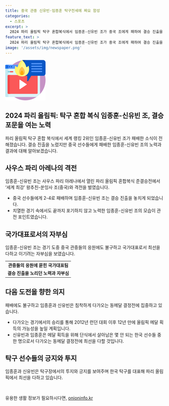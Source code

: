 ```yaml
---
title: 중국 관중 신유빈·임종훈 탁구전세에 짜요 함성
categories:
  - 스포츠
excerpt: >
  2024 파리 올림픽 탁구 혼합복식에서 임종훈-신유빈 조가 중국 조에게 패하여 결승 진출을 이루지 못했다. 임종훈-신유빈은 노력했지만 중국 선수들에게 패배를 안겨줬다. 이에 두 선수는 아쉬움을 감추지 못했지만, 아직 중요한 경기가 남았다며 긍정적으로 향했다. 혼합복식 결승전에서는 북한과 중국 조가 격돌할 예정이다. 그 외 단식에서는 장우진과 신유빈이 좋은 성적을 거뒀다.
feature_text: >
  2024 파리 올림픽 탁구 혼합복식에서 임종훈-신유빈 조가 중국 조에게 패하여 결승 진출을 이루지 못했다. 임종훈-신유빈은 노력했지만 중국 선수들에게 패배를 안겨줬다. 이에 두 선수는 아쉬움을 감추지 못했지만, 아직 중요한 경기가 남았다며 긍정적으로 향했다. 혼합복식 결승전에서는 북한과 중국 조가 격돌할 예정이다. 그 외 단식에서는 장우진과 신유빈이 좋은 성적을 거뒀다.
image: '/assets/img/newspaper.png'
---
```


<p><img src="/assets/img/news.png" alt="rentncar 속보" /></p>

<h2>2024 파리 올림픽: 탁구 혼합 복식 임종훈-신유빈 조, 결승 포문을 여는 노력</h2>

<p data-ke-size="size16">파리 올림픽 탁구 혼합 복식에서 세계 랭킹 2위인 임종훈-신유빈 조가 패배한 소식이 전해졌습니다. 결승 진출을 노렸지만 중국 선수들에게 패배한 임종훈-신유빈 조의 노력과 결과에 대해 알아보겠습니다.</p>

<h2>사우스 파리 아레나의 격전</h2>

<p data-ke-size="size16">임종훈-신유빈 조는 사우스 파리 아레나에서 열린 파리 올림픽 혼합복식 준결승전에서 ‘세계 최강’ 왕추친-쑨잉사 조(중국)와 격전을 벌였습니다.</p>

<ul>
    <li>중국 선수들에게 2-4로 패배하며 임종훈-신유빈 조는 결승 진출을 놓치게 되었습니다.</li>
    <li>치열한 경기 속에서도 끝까지 포기하지 않고 노력한 임종훈-신유빈 조의 모습이 관전 포인트였습니다.</li>
</ul>

<h2>국가대표로서의 자부심</h2>

<p data-ke-size="size16">임종훈-신유빈 조는 경기 도중 중국 관중들의 응원에도 불구하고 국가대표로서 최선을 다하고 이기려는 자부심을 보였습니다.</p>

<table>
    <tr>
        <td style="text-align: center; height: 17px;"><b>관중들의 응원에 묻힌 국가대표팀</b></td>
    </tr>
    <tr>
        <td style="text-align: center; height: 17px;"><b>결승 진출을 노리던 노력과 자부심</b></td>
    </tr>
</table>

<h2>다음 도전을 향한 의지</h2>

<p data-ke-size="size16">패배에도 불구하고 임종훈과 신유빈은 침착하게 다가오는 동메달 결정전에 집중하고 있습니다.</p>

<ul>
    <li>다가오는 경기에서의 승리를 통해 2012년 런던 대회 이후 12년 만에 올림픽 메달 획득의 가능성을 높일 계획입니다.</li>
    <li>신유빈과 임종훈은 메달 획득을 위해 단식에서 살아남은 몇 안 되는 한국 선수들 중 한 명으로서 다가오는 동메달 결정전에 최선을 다할 것입니다.</li>
</ul>

<h2>탁구 선수들의 긍지와 투지</h2>

<p data-ke-size="size16">임종훈과 신유빈은 탁구장에서의 투지와 긍지를 보여주며 한국 탁구를 대표해 파리 올림픽에서 최선을 다하고 있습니다.</p>

<p data-ke-size="size16">&nbsp;</p>
유용한 생활 정보가 필요하시다면, <a href="https://onioninfo.kr" rel="dofollow">onioninfo.kr</a>


